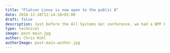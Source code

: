 ```yaml
---
title: "Flatcar Linux is now open to the public 8"
date: 2018-12-18T12:14:18+02:00
draft: false
description: Just before the All Systems Go! conference, we had a BPF Hackfest at the Kinvolk office and one of the topics of discussion was to document different BPF ELF loaders. This blog post is the result of it.
type: technical
image: post-main.jpg
author: Chris Kühl
authorImage: post-main-author.jpg
---
```


